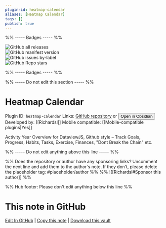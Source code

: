 ```yaml
---
plugin-id: heatmap-calendar
aliases: [Heatmap Calendar]
tags: []
publish: true
---
```


%% ----- Badges ----- %%

![GitHub all releases](https://img.shields.io/github/downloads/Richardsl/heatmap-calendar-obsidian/total?color=573E7A&logo=github&style=for-the-badge)  
![GitHub manifest version](https://img.shields.io/github/manifest-json/v/Richardsl/heatmap-calendar-obsidian?color=573E7A&logo=github&style=for-the-badge)  
![GitHub issues by-label](https://img.shields.io/github/issues/Richardsl/heatmap-calendar-obsidian/help%20wanted?color=573E7A&logo=github&style=for-the-badge)  
![GitHub Repo stars](https://img.shields.io/github/stars/Richardsl/heatmap-calendar-obsidian?color=573E7A&logo=github&style=for-the-badge)

%% ----- Badges ----- %%

%% ----- Do not edit this section ----- %%

# Heatmap Calendar

Plugin ID: `heatmap-calendar`
Links: [GitHub repository](https://github.com/Richardsl/heatmap-calendar-obsidian) or [<button id=HH>Open in Obsidian</button>](obsidian://show-plugin?id=heatmap-calendar)
Developed by: [[Richardsl]]
Mobile compatible: [[Mobile-compatible plugins|Yes]]

Activity Year Overview for DataviewJS, Github style – Track Goals, Progress, Habits, Tasks, Exercise, Finances, "Dont Break the Chain" etc.

%% ----- Do not edit anything above this line ----- %%

%% Does the repository or author have any sponsoring links? Uncomment the next line and add them to the author's note. If they don't, please delete the placeholder tag: #placeholder/author %%
%% ![[Richardsl#Sponsor this author]] %%

%% Hub footer: Please don't edit anything below this line %%

# This note in GitHub

<span class="git-footer">[Edit In GitHub](https://github.dev/obsidian-community/obsidian-hub/blob/main/02%20-%20Community%20Expansions/02.05%20All%20Community%20Expansions/Plugins/heatmap-calendar.md "git-hub-edit-note") | [Copy this note](https://raw.githubusercontent.com/obsidian-community/obsidian-hub/main/02%20-%20Community%20Expansions/02.05%20All%20Community%20Expansions/Plugins/heatmap-calendar.md "git-hub-copy-note") | [Download this vault](https://github.com/obsidian-community/obsidian-hub/archive/refs/heads/main.zip "git-hub-download-vault") </span>
